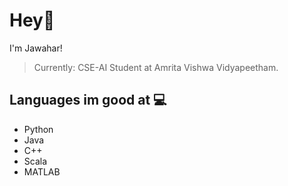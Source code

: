 # Hey👋

I'm Jawahar! <br>
> Currently: CSE-AI Student at Amrita Vishwa Vidyapeetham.

## Languages im good at 💻 
* Python 
* Java
* C++
* Scala
* MATLAB
